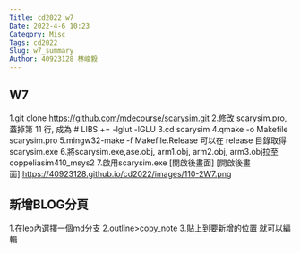 ```yaml
---
Title: cd2022 w7
Date: 2022-4-6 10:23
Category: Misc
Tags: cd2022
Slug: w7_summary
Author: 40923128 林峻毅
---
```

W7
----
1.git clone https://github.com/mdecourse/scarysim.git
2.修改 scarysim.pro, 蓋掉第 11 行, 成為 # LIBS     += -lglut -lGLU
3.cd scarysim
4.qmake -o Makefile scarysim.pro
5.mingw32-make -f Makefile.Release 可以在 release 目錄取得 scarysim.exe
6.將scarysim.exe,ase.obj, arm1.obj, arm2.obj, arm3.obj拉至coppeliasim410_msys2
7.啟用scarysim.exe
[開啟後畫面]
[開啟後畫面]:https://40923128.github.io/cd2022/images/110-2W7.png

新增BLOG分頁
----
1.在leo內選擇一個md分支
2.outline>copy_note
3.貼上到要新增的位置
就可以編輯



